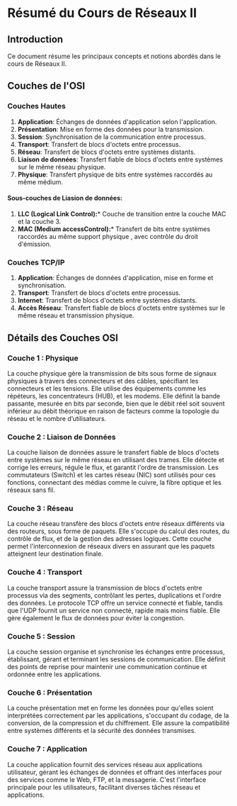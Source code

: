 # Résumé du Cours de Réseaux II

## Introduction

Ce document résume les principaux concepts et notions abordés dans le cours de Réseaux II.

## Couches de l'OSI

### Couches Hautes

1. **Application**: Échanges de données d'application selon l'application.
2. **Présentation**: Mise en forme des données pour la transmission.
3. **Session**: Synchronisation de la communication entre processus.
4. **Transport**: Transfert de blocs d'octets entre processus.
5. **Réseau**: Transfert de blocs d'octets entre systèmes distants.
6. **Liaison de données**: Transfert fiable de blocs d'octets entre systèmes sur le même réseau physique.
7. **Physique**: Transfert physique de bits entre systèmes raccordés au même médium.

#### Sous-couches de Liasion de données:
1. **LLC (Logical Link Control):*** Couche de transition entre la couche MAC et la couche 3.
2. **MAC (Medium accessControl):*** Transfert de bits entre systèmes raccordés au même support physique , avec contrôle du droit d'émission.
### Couches TCP/IP

1. **Application**: Échanges de données d'application, mise en forme et synchronisation.
2. **Transport**: Transfert de blocs d'octets entre processus.
3. **Internet**: Transfert de blocs d'octets entre systèmes distants.
4. **Accès Réseau**: Transfert fiable de blocs d'octets entre systèmes sur le même réseau et transmission physique.

## Détails des Couches OSI

### Couche 1 : Physique

La couche physique gère la transmission de bits sous forme de signaux physiques à travers des connecteurs et des câbles, spécifiant les connecteurs et les tensions. Elle utilise des équipements comme les répéteurs, les concentrateurs (HUB), et les modems. Elle définit la bande passante, mesurée en bits par seconde, bien que le débit réel soit souvent inférieur au débit théorique en raison de facteurs comme la topologie du réseau et le nombre d’utilisateurs.

### Couche 2 : Liaison de Données

La couche liaison de données assure le transfert fiable de blocs d'octets entre systèmes sur le même réseau en utilisant des trames. Elle détecte et corrige les erreurs, régule le flux, et garantit l'ordre de transmission. Les commutateurs (Switch) et les cartes réseau (NIC) sont utilisés pour ces fonctions, connectant des médias comme le cuivre, la fibre optique et les réseaux sans fil.

### Couche 3 : Réseau

La couche réseau transfère des blocs d'octets entre réseaux différents via des routeurs, sous forme de paquets. Elle s'occupe du calcul des routes, du contrôle de flux, et de la gestion des adresses logiques. Cette couche permet l'interconnexion de réseaux divers en assurant que les paquets atteignent leur destination finale.

### Couche 4 : Transport

La couche transport assure la transmission de blocs d'octets entre processus via des segments, contrôlant les pertes, duplications et l'ordre des données. Le protocole TCP offre un service connecté et fiable, tandis que l'UDP fournit un service non connecté, rapide mais moins fiable. Elle gère également le flux de données pour éviter la congestion.

### Couche 5 : Session

La couche session organise et synchronise les échanges entre processus, établissant, gérant et terminant les sessions de communication. Elle définit des points de reprise pour maintenir une communication continue et ordonnée entre les applications.

### Couche 6 : Présentation

La couche présentation met en forme les données pour qu'elles soient interprétées correctement par les applications, s'occupant du codage, de la conversion, de la compression et du chiffrement. Elle assure la compatibilité entre systèmes différents et la sécurité des données transmises.

### Couche 7 : Application

La couche application fournit des services réseau aux applications utilisateur, gérant les échanges de données et offrant des interfaces pour des services comme le Web, FTP, et la messagerie. C'est l'interface principale pour les utilisateurs, facilitant diverses tâches réseau et applications.
